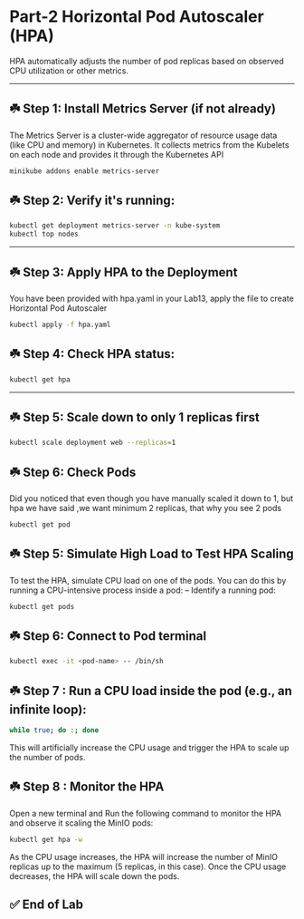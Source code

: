 # Part-2  Horizontal Pod Autoscaler (HPA)
HPA automatically adjusts the number of pod replicas based on observed CPU utilization or other metrics.

---

## ☘️ Step 1: Install Metrics Server (if not already)
The Metrics Server is a cluster-wide aggregator of resource usage data (like CPU and memory) in Kubernetes. It collects metrics from the Kubelets on each node and provides it through the Kubernetes API

```bash
minikube addons enable metrics-server
```

## ☘️ Step 2: Verify it's running:

```bash
kubectl get deployment metrics-server -n kube-system
kubectl top nodes
```

---

## ☘️ Step 3: Apply HPA to the Deployment

You have been provided with hpa.yaml in your Lab13, apply the file to create Horizontal Pod Autoscaler

```bash
kubectl apply -f hpa.yaml
```

## ☘️ Step 4: Check HPA status:

```bash
kubectl get hpa
```

---

## ☘️ Step 5: Scale down to only 1 replicas first
```bash
kubectl scale deployment web --replicas=1
```

## ☘️ Step 6: Check Pods

Did you noticed that even though you have manually scaled it down to 1, but hpa we have said ,we want minimum 2 replicas, that why you see 2 pods

```bash
kubectl get pod
```


## ☘️ Step 5: Simulate High Load to Test HPA Scaling
To test the HPA, simulate CPU load on one of the  pods. You can do this by running a CPU-intensive process inside a  pod:
– Identify a running  pod:

```bash
kubectl get pods
```

## ☘️ Step 6: Connect to Pod terminal

```bash
kubectl exec -it <pod-name> -- /bin/sh
```


## ☘️ Step 7 : Run a CPU load inside the pod (e.g., an infinite loop):

```bash
while true; do :; done
```

This will artificially increase the CPU usage and trigger the HPA to scale up the number of pods.

## ☘️ Step 8 : Monitor the HPA
Open a new terminal and Run the following command to monitor the HPA and observe it scaling the MinIO pods:

```bash
kubectl get hpa -w
```


As the CPU usage increases, the HPA will increase the number of MinIO replicas up to the maximum (5 replicas, in this case). Once the CPU usage decreases, the HPA will scale down the pods.



## ✅ End of Lab
